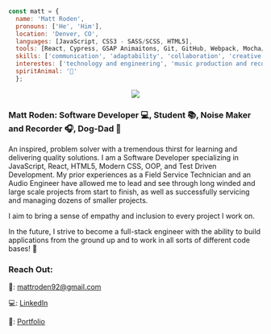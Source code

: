   ```javascript
  
  const matt = {
    name: 'Matt Roden',
    pronouns: ['He', 'Him'],
    location: 'Denver, CO',
    languages: [JavaScript, CSS3 - SASS/SCSS, HTML5],
    tools: [React, Cypress, GSAP Animaitons, Git, GitHub, Webpack, Mocha/Chai, Apple LogicX, Photoshop],
    skills: ['communication', 'adaptability', 'collaboration', 'creative thinking', 'empathy', 'organization', 'patience'],
    interestes: ['technology and engineering', 'music production and recording', 'nature', 'culinary arts', '🛹'],
    spiritAnimal: '🐘'
    };
   ```
  <div align="center">
    <img src="https://github-readme-stats.vercel.app/api?username=Matt-Roden&theme=calm"/>
  </div>

### Matt Roden: Software Developer 💻, Student 📚, Noise Maker and Recorder 🎧, Dog-Dad 🐶
  
An inspired, problem solver with a tremendous thirst for learning and delivering quality solutions. I am a Software Developer specializing in JavaScript, React, HTML5, Modern CSS, OOP, and Test Driven Development. My prior experiences as a Field Service Technician and an Audio Engineer have allowed me to lead and see through long winded and large scale projects from start to finish, as well as successfully servicing and managing dozens of smaller projects. 

I aim to bring a sense of empathy and inclusion to every project I work on.

In the future, I strive to become a full-stack engineer with the ability to build applications from the ground up and to work in all sorts of different code bases! 💪

### Reach Out:

📧: mattroden92@gmail.com

💻: [LinkedIn](https://www.linkedin.com/in/matt-roden-35bb3413b/)

💼: [Portfolio](https://terminal.turing.edu/profiles/973)


<!--
**Matt-Roden/Matt-Roden** is a ✨ _special_ ✨ repository because its `README.md` (this file) appears on your GitHub profile.

Here are some ideas to get you started:

- 🔭 I’m currently working on ...
- 🌱 I’m currently learning ...
- 👯 I’m looking to collaborate on ...
- 🤔 I’m looking for help with ...
- 💬 Ask me about ...
- 📫 How to reach me: ...
- 😄 Pronouns: ...
- ⚡ Fun fact: ...
-->
